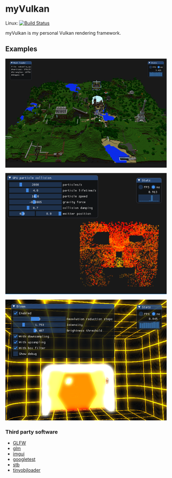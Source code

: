 # myVulkan

Linux: [![Build Status](https://travis-ci.org/asciiwhite/myVulkan.svg?branch=master)](https://travis-ci.org/asciiwhite/myVulkan)

myVulkan is my personal Vulkan rendering framework.

## Examples

![Mesh Loader](doc/mesh_loader.png)

![Particles](doc/particles.png)

![Bloom](doc/bloom.png)

### Third party software

- [GLFW](https://github.com/glfw/glfw)
- [glm](https://github.com/g-truc/glm)
- [imgui](https://github.com/ocornut/imgui)
- [googletest](https://github.com/google/googletest)
- [stb](https://github.com/nothings/stb)
- [tinyobjloader](https://github.com/syoyo/tinyobjloader)
